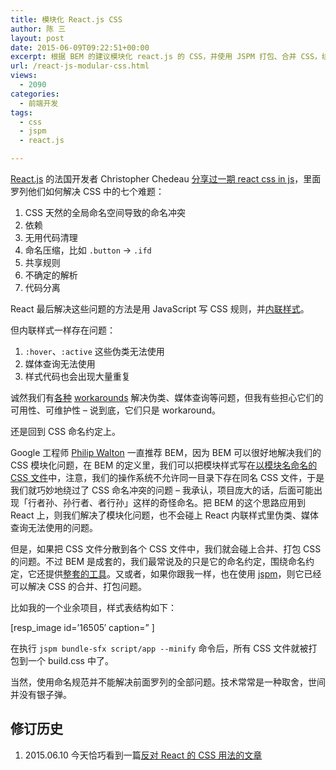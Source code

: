 ```yaml
---
title: 模块化 React.js CSS
author: 陈 三
layout: post
date: 2015-06-09T09:22:51+00:00
excerpt: 根据 BEM 的建议模块化 react.js 的 CSS，并使用 JSPM 打包、合并 CSS，绕过 react.js 内联样式带来的问题。
url: /react-js-modular-css.html
views:
  - 2090
categories:
  - 前端开发
tags:
  - css
  - jspm
  - react.js

---
```

[React.js][1] 的法国开发者 Christopher Chedeau [分享过一期 react css in js][2]，里面罗列他们如何解决 CSS 中的七个难题：

  1. CSS 天然的全局命名空间导致的命名冲突
  2. 依赖
  3. 无用代码清理
  4. 命名压缩，比如 `.button` -> `.ifd`
  5. 共享规则
  6. 不确定的解析
  7. 代码分离

React 最后解决这些问题的方法是用 JavaScript 写 CSS 规则，并[内联样式][3]。

但内联样式一样存在问题：

  1. `:hover`、`:active` 这些伪类无法使用
  2. 媒体查询无法使用
  3. 样式代码也会出现大量重复

诚然我们有[各种][4] [workarounds][5] 解决伪类、媒体查询等问题，但我有些担心它们的可用性、可维护性 &#8211; 说到底，它们只是 workaround。

还是回到 CSS 命名约定上。

Google 工程师 [Philip Walton][6] 一直推荐 BEM，因为 BEM 可以很好地解决我们的 CSS 模块化问题，在 BEM 的定义里，我们可以把模块样式写在[以模块名命名的 CSS 文件][7]中，注意，我们的操作系统不允许同一目录下存在同名 CSS 文件，于是我们就巧妙地绕过了 CSS 命名冲突的问题 &#8211; 我承认，项目庞大的话，后面可能出现「行者孙、孙行者、者行孙」这样的奇怪命名。把 BEM 的这个思路应用到 React 上，则我们解决了模块化问题，也不会碰上 React 内联样式里伪类、媒体查询无法使用的问题。

但是，如果把 CSS 文件分散到各个 CSS 文件中，我们就会碰上合并、打包 CSS 的问题。不过 BEM 是成套的，我们最常说及的只是它的命名约定，围绕命名约定，它还提供[整套的工具][8]。又或者，如果你跟我一样，也在使用 [jspm][9]，则它已经可以解决 CSS 的合并、打包问题。

比如我的一个业余项目，样式表结构如下：

[resp_image id=&#8217;16505&#8242; caption=&#8221; ]

在执行 `jspm bundle-sfx script/app --minify` 命令后，所有 CSS 文件就被打包到一个 build.css 中了。

当然，使用命名规范并不能解决前面罗列的全部问题。技术常常是一种取舍，世间并没有银子弹。

<div class='timeline'>
  <h2>
    修订历史
  </h2>
  
  <ol>
    <li>
      <span itemprop='dateModified'>2015.06.10 今天恰巧看到一篇<a href="http://keithjgrant.com/posts/against-css-in-js.html" title="打开文章链接">反对 React 的 CSS 用法的文章</a></li> </ol> </div>

 [1]: http://facebook.github.io/react/ "react.js 官网"
 [2]: https://speakerdeck.com/vjeux/react-css-in-js "演示稿"
 [3]: https://facebook.github.io/react/tips/inline-styles.html "react 官网的样式文档"
 [4]: http://projects.formidablelabs.com/radium/ "radium 用法"
 [5]: https://github.com/js-next/react-style "react-style 库"
 [6]: http://philipwalton.com/ "Philip Walton 个人站点"
 [7]: https://en.bem.info/method/filesystem/ "BEM 中文件系统的使用"
 [8]: https://en.bem.info/tools/bem/bem-tools/
 [9]: http://www.zfanw.com/blog/tag/jspm "本博客 jspm 相关内容"